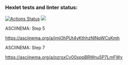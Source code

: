 ### Hexlet tests and linter status:
[![Actions Status](https://github.com/wtffka/java-project-lvl2/workflows/hexlet-check/badge.svg)](https://github.com/wtffka/java-project-lvl2/actions)
<a href="https://codeclimate.com/github/wtffka/java-project-lvl2/maintainability"><img src="https://api.codeclimate.com/v1/badges/0ae4e6fd4ea8b9117ed0/maintainability" /></a>

ASCIINEMA: Step 5

https://asciinema.org/a/jmjOhPUt4yKthhzNlNpWCsKmh

ASCIINEMA: Step 7

https://asciinema.org/a/pzrsxCv00xppBRWnu5P7LmFWy

